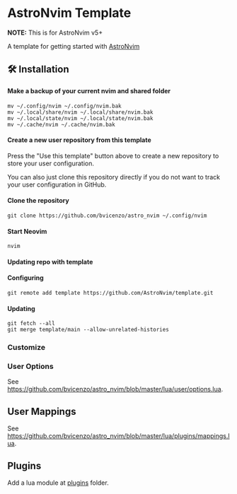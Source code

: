 # AstroNvim Template

**NOTE:** This is for AstroNvim v5+

A template for getting started with [AstroNvim](https://github.com/AstroNvim/AstroNvim)

## 🛠️ Installation

#### Make a backup of your current nvim and shared folder

```shell
mv ~/.config/nvim ~/.config/nvim.bak
mv ~/.local/share/nvim ~/.local/share/nvim.bak
mv ~/.local/state/nvim ~/.local/state/nvim.bak
mv ~/.cache/nvim ~/.cache/nvim.bak
```

#### Create a new user repository from this template

Press the "Use this template" button above to create a new repository to store your user configuration.

You can also just clone this repository directly if you do not want to track your user configuration in GitHub.

#### Clone the repository

```shell
git clone https://github.com/bvicenzo/astro_nvim ~/.config/nvim
```

#### Start Neovim

```shell
nvim
```

#### Updating repo with template

#### Configuring

```shell
git remote add template https://github.com/AstroNvim/template.git
```

#### Updating

```shell
git fetch --all
git merge template/main --allow-unrelated-histories
```

### Customize


### User Options

See https://github.com/bvicenzo/astro_nvim/blob/master/lua/user/options.lua.

## User Mappings

See https://github.com/bvicenzo/astro_nvim/blob/master/lua/plugins/mappings.lua.

## Plugins

Add a lua module at [plugins](https://github.com/bvicenzo/astro_nvim/tree/master/lua/plugins) folder.
